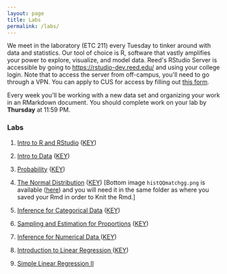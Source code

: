 ```yaml
---
layout: page
title: Labs
permalink: /labs/
---
```


We meet in the laboratory (ETC 211) every Tuesday to tinker around with data and
statistics. Our tool of choice is R, software that vastly amplifies 
your power to explore, visualize, and model data. Reed's RStudio Server is 
accessible by going to <https://rstudio-dev.reed.edu/> 
and using your college login. Note that to access the server from off-campus,
you'll need to go through a VPN. You can apply to CUS for access by filling out
[this form](https://docs.google.com/a/reed.edu/forms/d/1oMG4c732c2CAPXr9oGni45lz3-UyDKIfKPMaXKXH6pU/viewform).

Every week you'll be working with a new data set and organizing your work in an
RMarkdown document. You should complete work on your lab by **Thursday** at 11:59 PM.

### Labs

1. <a href = "{{ site.baseurl }}/assets/week-01/intro_to_r.html" target = "_blank">Intro to R and RStudio</a> (<a href = "{{ site.baseurl }}/assets/lab-keys/lab1-key.Rmd" target = "_blank">KEY</a>) 

2. <a href = "{{ site.baseurl }}/assets/week-02/intro_to_data.html" target = "_blank">Intro to Data</a> (<a href = "{{ site.baseurl }}/assets/lab-keys/lab2-key.Rmd" target = "_blank">KEY</a>) 

3. <a href = "{{ site.baseurl }}/assets/week-03/probability.html" target = "_blank">Probability</a> (<a href = "{{ site.baseurl }}/assets/lab-keys/lab3-key.Rmd" target = "_blank">KEY</a>) 

4. <a href = "{{ site.baseurl }}/assets/week-06/normal_distribution.html" target = "_blank">The Normal Distribution</a> (<a href = "{{ site.baseurl }}/assets/lab-keys/lab4-key.Rmd" target = "_blank">KEY</a>) [Bottom image `histQQmatchgg.png` is available (<a href = "{{ site.baseurl }}/assets/lab-keys/histQQmatchgg.png" target = "_blank">here</a>) and you will need it in the same folder as where you saved your Rmd in order to Knit the Rmd.]

5. <a href = "{{ site.baseurl }}/assets/week-07/inf_for_categorical_data.html" target = "_blank">Inference for Categorical Data</a> (<a href = "{{ site.baseurl }}/assets/lab-keys/lab5-key.Rmd" target = "_blank">KEY</a>)

6. <a href = "{{ site.baseurl }}/assets/week-08/roadless_usa.html" target = "_blank">Sampling and Estimation for Proportions</a> (<a href = "{{ site.baseurl }}/assets/lab-keys/lab6-key.Rmd" target = "_blank">KEY</a>)

7. <a href = "{{ site.baseurl }}/assets/week-09/inf_for_numerical_data.html" target = "_blank">Inference for Numerical Data </a> (<a href = "{{ site.baseurl }}/assets/lab-keys/lab7-key.Rmd" target = "_blank">KEY</a>)

8. <a href = "{{ site.baseurl }}/assets/week-10/simple_regression.html" target = "_blank">Introduction to Linear Regression </a> (<a href = "{{ site.baseurl }}/assets/lab-keys/lab8-key.Rmd" target = "_blank">KEY</a>) 

9. <a href = "{{ site.baseurl }}/assets/week-11/simple_linear_regression_ii.html" target = "_blank">Simple Linear Regression II </a> <!--(<a href = "{{ site.baseurl }}/assets/lab-keys/lab9-key.Rmd" target = "_blank">KEY</a>) -->
